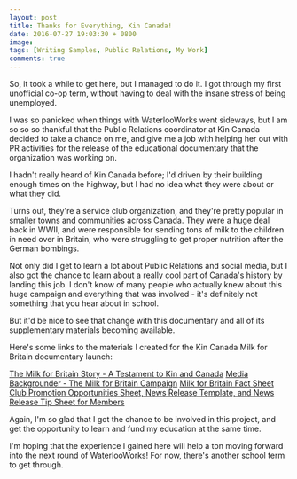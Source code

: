 ```yaml
---
layout: post
title: Thanks for Everything, Kin Canada!
date: 2016-07-27 19:03:30 + 0800
image:
tags: [Writing Samples, Public Relations, My Work]
comments: true
---
```

So, it took a while to get here, but I managed to do it. I got through my first unofficial co-op term, without having to deal with the insane stress of being unemployed.

I was so panicked when things with WaterlooWorks went sideways, but I am so so so thankful that the Public Relations coordinator at Kin Canada decided to take a chance on me, and give me a job with helping her out with PR activities for the release of the educational documentary that the organization was working on.

I hadn't really heard of Kin Canada before; I'd driven by their building enough times on the highway, but I had no idea what they were about or what they did.

Turns out, they're a service club organization, and they're pretty popular in smaller towns and communities across Canada. They were a huge deal back in WWII, and were responsible for sending tons of milk to the children in need over in Britain, who were struggling to get proper nutrition after the German bombings.

Not only did I get to learn a lot about Public Relations and social media, but I also got the chance to learn about a really cool part of Canada's history by landing this job. I don't know of many people who actually knew about this huge campaign and everything that was involved - it's definitely not something that you hear about in school.

But it'd be nice to see that change with this documentary and all of its supplementary materials becoming available.

Here's some links to the materials I created for the Kin Canada Milk for Britain documentary launch:

[The Milk for Britain Story - A Testament to Kin and Canada](http://www.kincanada.ca/files/www/Milk_for_Britain/The_Milk_for_Britain_Story.pdf)
[Media Backgrounder - The Milk for Britain Campaign](http://www.kincanada.ca/files/www/Milk_for_Britain/Milk_for_Britain_-_Media_Backgrounder.pdf)
[Milk for Britain Fact Sheet](../assets/Milk_for_Britain_Fact_Sheet_-_Kin_Canada_20160729.pdf)
[Club Promotion Opportunities Sheet, News Release Template, and News Release Tip Sheet for Members](http://www.kincanada.ca/resource-library?parent_id=655)

Again, I'm so glad that I got the chance to be involved in this project, and get the opportunity to learn and fund my education at the same time.

I'm hoping that the experience I gained here will help a ton moving forward into the next round of WaterlooWorks! For now, there's another school term to get through.
